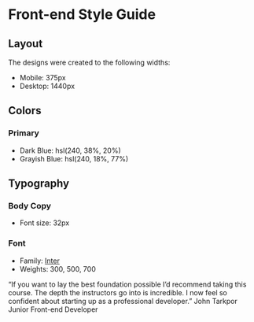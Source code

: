# Front-end Style Guide

## Layout

The designs were created to the following widths:

- Mobile: 375px
- Desktop: 1440px

## Colors

### Primary

- Dark Blue: hsl(240, 38%, 20%)
- Grayish Blue: hsl(240, 18%, 77%)

## Typography

### Body Copy

- Font size: 32px

### Font

- Family: [Inter](https://fonts.google.com/specimen/Inter)
- Weights: 300, 500, 700

“If you want to lay the best foundation possible I’d recommend taking this course. The depth the instructors go into is incredible. I now feel so confident about starting up as a professional developer.”
John Tarkpor
Junior Front-end Developer
